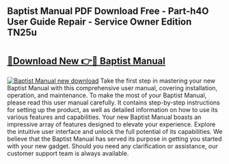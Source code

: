 ## Baptist Manual PDF Download Free - Part-h4O User Guide Repair - Service Owner Edition TN25u

# <h2><a href="http://bc16947.oget.top/?id=Baptist+Manual">🔗Download New 👉🔴 Baptist Manual</a></h2>

[![Baptist Manual new download](https://i.imgur.com/5g1atiW.png)](http://bc16947.oget.top/?id=Baptist+Manual)
Take the first step in mastering your new Baptist Manual with this comprehensive user manual, covering installation, operation, and maintenance. To make the most of your Baptist Manual, please read this user manual carefully. It contains step-by-step instructions for setting up the product, as well as detailed information on how to use its various features and capabilities. Your new Baptist Manual boasts an impressive array of features designed to elevate your experience. Explore the intuitive user interface and unlock the full potential of its capabilities. We believe that the Baptist Manual has served its purpose in getting you started with your new gadget. Should you need any clarification or assistance, our customer support team is always available.
